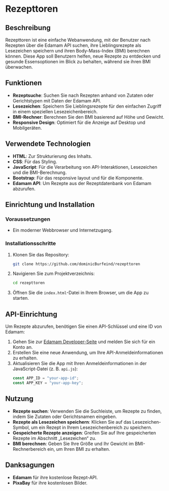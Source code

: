# Rezepttoren

## Beschreibung

Rezepttoren ist eine einfache Webanwendung, mit der Benutzer nach Rezepten über die Edamam API suchen, ihre Lieblingsrezepte als Lesezeichen speichern und ihren Body-Mass-Index (BMI) berechnen können. Diese App soll Benutzern helfen, neue Rezepte zu entdecken und gesunde Essensoptionen im Blick zu behalten, während sie ihren BMI überwachen.

## Funktionen

- **Rezeptsuche**: Suchen Sie nach Rezepten anhand von Zutaten oder Gerichtstypen mit Daten der Edamam API.
- **Lesezeichen**: Speichern Sie Lieblingsrezepte für den einfachen Zugriff in einem speziellen Lesezeichenbereich.
- **BMI-Rechner**: Berechnen Sie den BMI basierend auf Höhe und Gewicht.
- **Responsive Design**: Optimiert für die Anzeige auf Desktop und Mobilgeräten.

## Verwendete Technologien

- **HTML**: Zur Strukturierung des Inhalts.
- **CSS**: Für das Styling.
- **JavaScript**: Für die Verarbeitung von API-Interaktionen, Lesezeichen und die BMI-Berechnung.
- **Bootstrap**: Für das responsive layout und für die Komponente.
- **Edamam API**: Um Rezepte aus der Rezeptdatenbank von Edamam abzurufen.

## Einrichtung und Installation

### Voraussetzungen

- Ein moderner Webbrowser und Internetzugang.

### Installationsschritte

1. Klonen Sie das Repository:

   ```bash
   git clone https://github.com/dominicBurfeind/rezepttoren

   ```

2. Navigieren Sie zum Projektverzeichnis:

   ```bash
   cd rezepttoren

   ```

3. Öffnen Sie die `index.html`-Datei in Ihrem Browser, um die App zu starten.

## API-Einrichtung

Um Rezepte abzurufen, benötigen Sie einen API-Schlüssel und eine ID von Edamam:

1. Gehen Sie zur [Edamam Developer-Seite](https://developer.edamam.com/) und melden Sie sich für ein Konto an.
2. Erstellen Sie eine neue Anwendung, um Ihre API-Anmeldeinformationen zu erhalten.
3. Aktualisieren Sie die App mit Ihren Anmeldeinformationen in der JavaScript-Datei (z. B. `api.js`):
   ```javascript
   const APP_ID = "your-app-id";
   const APP_KEY = "your-app-key";
   ```

## Nutzung

- **Rezepte suchen**: Verwenden Sie die Suchleiste, um Rezepte zu finden, indem Sie Zutaten oder Gerichtsnamen eingeben.
- **Rezepte als Lesezeichen speichern**: Klicken Sie auf das Lesezeichen-Symbol, um ein Rezept in Ihrem Lesezeichenbereich zu speichern.
- **Gespeicherte Rezepte anzeigen**: Greifen Sie auf Ihre gespeicherten Rezepte im Abschnitt „Lesezeichen“ zu.
- **BMI berechnen**: Geben Sie Ihre Größe und Ihr Gewicht im BMI-Rechnerbereich ein, um Ihren BMI zu erhalten.

## Danksagungen

- **Edamam** für ihre kostenlose Rezept-API.
- **PixaBay** für ihre kostenlosen Bilder.
